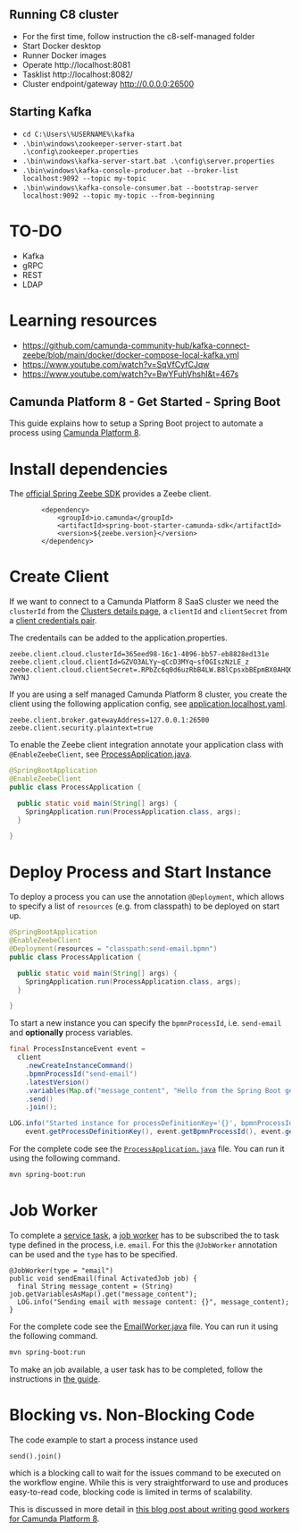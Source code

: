 ## Running C8 cluster
- For the first time, follow instruction the c8-self-managed folder
- Start Docker desktop
- Runner Docker images
- Operate http://localhost:8081
- Tasklist http://localhost:8082/
- Cluster endpoint/gateway http://0.0.0.0:26500

## Starting Kafka
- `cd C:\Users\%USERNAME%\kafka`
- `.\bin\windows\zookeeper-server-start.bat .\config\zookeeper.properties`
- `.\bin\windows\kafka-server-start.bat .\config\server.properties`
- `.\bin\windows\kafka-console-producer.bat --broker-list localhost:9092 --topic my-topic`
- `.\bin\windows\kafka-console-consumer.bat --bootstrap-server localhost:9092 --topic my-topic --from-beginning`

# TO-DO
- Kafka
- gRPC
- REST
- LDAP

# Learning resources
- https://github.com/camunda-community-hub/kafka-connect-zeebe/blob/main/docker/docker-compose-local-kafka.yml
- https://www.youtube.com/watch?v=SqVfCyfCJqw
- https://www.youtube.com/watch?v=BwYFuhVhshI&t=467s

## Camunda Platform 8 - Get Started - Spring Boot

This guide explains how to setup a Spring Boot project to automate a process using
[Camunda Platform 8](https://camunda.com/products/cloud/).

# Install dependencies

The [official Spring Zeebe SDK](https://docs.camunda.io/docs/next/apis-tools/spring-zeebe-sdk/getting-started/)
provides a Zeebe client.

```
		<dependency>
			<groupId>io.camunda</groupId>
			<artifactId>spring-boot-starter-camunda-sdk</artifactId>
			<version>${zeebe.version}</version>
		</dependency>
```

# Create Client

If we want to connect to a Camunda Platform 8 SaaS cluster we need the `clusterId` from the 
[Clusters details page](https://docs.camunda.io/docs/components/console/manage-clusters/create-cluster/),
a `clientId` and `clientSecret` from a [client credentials pair](https://docs.camunda.io/docs/components/console/manage-clusters/manage-api-clients/). 

The credentails can be added to the application.properties.

```properties
zeebe.client.cloud.clusterId=365eed98-16c1-4096-bb57-eb8828ed131e
zeebe.client.cloud.clientId=GZVO3ALYy~qCcD3MYq~sf0GIszNzLE_z
zeebe.client.cloud.clientSecret=.RPbZc6q0d6uzRbB4LW.B8lCpsxbBEpmBX0AHQGzINf3.KK9RkzZW1aDaZ-7WYNJ
```

If you are using a self managed Camunda Platform 8 cluster, you create the client
using the following application config, see
[application.localhost.yaml](src/main/resources/application.localhost.properties).

```properties
zeebe.client.broker.gatewayAddress=127.0.0.1:26500
zeebe.client.security.plaintext=true
```

To enable the Zeebe client integration annotate your application class with
`@EnableZeebeClient`, see
[ProcessApplication.java](src/main/java/io/camunda/getstarted/ProcessApplication.java).

```java
@SpringBootApplication
@EnableZeebeClient
public class ProcessApplication {

  public static void main(String[] args) {
    SpringApplication.run(ProcessApplication.class, args);
  }

}
```

# Deploy Process and Start Instance

To deploy a process you can use the annotation `@Deployment`, which allows
to specify a list of `resources` (e.g. from classpath) to be deployed on start up.

```java
@SpringBootApplication
@EnableZeebeClient
@Deployment(resources = "classpath:send-email.bpmn")
public class ProcessApplication {

  public static void main(String[] args) {
    SpringApplication.run(ProcessApplication.class, args);
  }

}
```

To start a new instance you can specify the `bpmnProcessId`, i.e.
`send-email` and **optionally** process variables.

```java
final ProcessInstanceEvent event =
  client
    .newCreateInstanceCommand()
    .bpmnProcessId("send-email")
    .latestVersion()
    .variables(Map.of("message_content", "Hello from the Spring Boot get started"))
    .send()
    .join();

LOG.info("Started instance for processDefinitionKey='{}', bpmnProcessId='{}', version='{}' with processInstanceKey='{}'",
	event.getProcessDefinitionKey(), event.getBpmnProcessId(), event.getVersion(), event.getProcessInstanceKey());
```

For the complete code see the
[`ProcessApplication.java`](src/main/java/io/camunda/getstarted/ProcessApplication.java) file. You can
run it using the following command.

```bash
mvn spring-boot:run
```

# Job Worker

To complete a
[service task](https://docs.camunda.io/docs/reference/bpmn-workflows/service-tasks/service-tasks/),
a [job worker](https://docs.camunda.io/docs/product-manuals/concepts/job-workers) has
to be subscribed the to task type defined in the process, i.e. `email`. For this
the `@JobWorker` annotation can be used and the `type` has to be specified.

```
@JobWorker(type = "email")
public void sendEmail(final ActivatedJob job) {
  final String message_content = (String) job.getVariablesAsMap().get("message_content");
  LOG.info("Sending email with message content: {}", message_content);
}
```

For the complete code see the
[EmailWorker.java](src/main/java/io/camunda/getstarted/EmailWorker.java) file. You can
run it using the following command.

```bash
mvn spring-boot:run
```

To make an job available, a user task has to be completed, follow the
instructions in [the guide](../README.md#complete-the-user-task).


# Blocking vs. Non-Blocking Code

The code example to start a process instance used 
```
send().join()
```
which is a blocking call to wait for the issues command to be executed on the workflow engine. 
While this is very straightforward to use and produces easy-to-read code, 
blocking code is limited in terms of scalability. 

This is discussed in more detail in [this blog post about writing good workers for Camunda Platform 8](https://blog.bernd-ruecker.com/writing-good-workers-for-camunda-cloud-61d322cad862).
